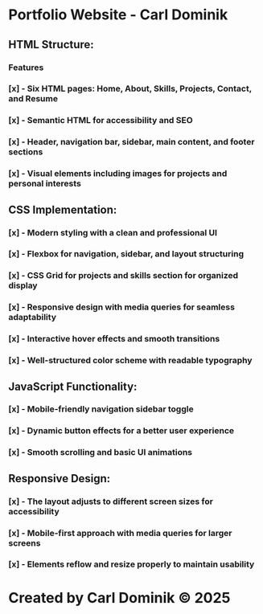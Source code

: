 # Portfolio Website - Carl Dominik  
## HTML Structure:  

### Features  
### [x] - Six HTML pages: Home, About, Skills, Projects, Contact, and Resume  
### [x] - Semantic HTML for accessibility and SEO  
### [x] - Header, navigation bar, sidebar, main content, and footer sections  
### [x] - Visual elements including images for projects and personal interests  

## CSS Implementation:  

### [x] - Modern styling with a clean and professional UI  
### [x] - Flexbox for navigation, sidebar, and layout structuring  
### [x] - CSS Grid for projects and skills section for organized display  
### [x] - Responsive design with media queries for seamless adaptability  
### [x] - Interactive hover effects and smooth transitions  
### [x] - Well-structured color scheme with readable typography  

## JavaScript Functionality:  

### [x] - Mobile-friendly navigation sidebar toggle  
### [x] - Dynamic button effects for a better user experience  
### [x] - Smooth scrolling and basic UI animations  

## Responsive Design:  

### [x] - The layout adjusts to different screen sizes for accessibility  
### [x] - Mobile-first approach with media queries for larger screens  
### [x] - Elements reflow and resize properly to maintain usability  

# Created by Carl Dominik © 2025  
